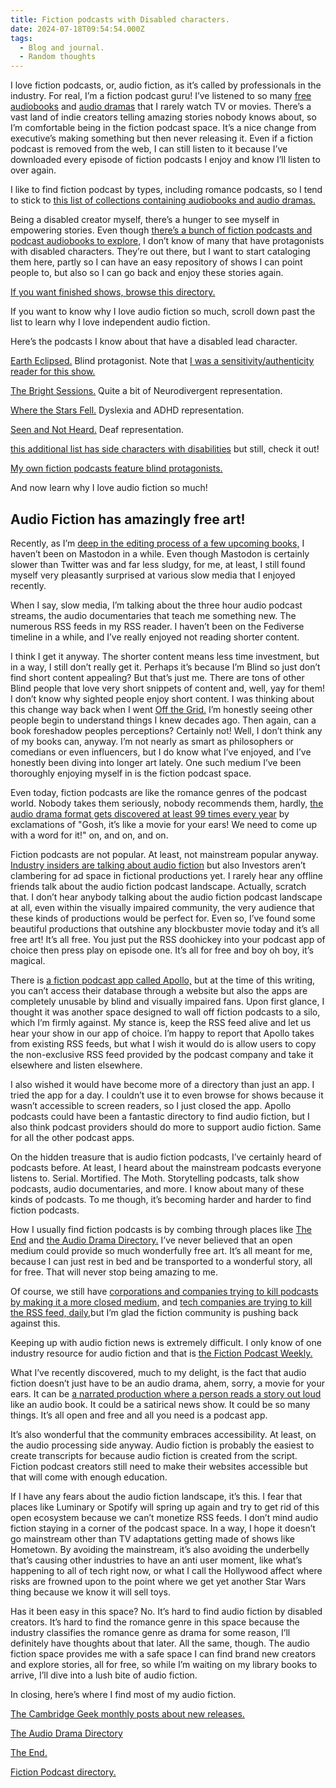 ```yaml
---
title: Fiction podcasts with Disabled characters.
date: 2024-07-18T09:54:54.000Z
tags:
  - Blog and journal.
  - Random thoughts
---
```


I love fiction podcasts, or, audio fiction, as it’s called by professionals in the industry. For real, I’m a fiction podcast guru! I’ve listened to so many [free audiobooks](https://audiodrama.directory/tag/narrated/) and [audio dramas](https://www.theend.fyi/collections) that I rarely watch TV or movies. There’s a vast land of indie creators telling amazing stories nobody knows about, so I’m comfortable being in the fiction podcast space. It’s a nice change from executive’s making something but then never releasing it. Even if a fiction podcast is removed from the web, I can still listen to it because I’ve downloaded every episode of fiction podcasts I enjoy and know I’ll listen to over again.

I like to find fiction podcast by types, including romance podcasts, so I tend to stick to [this list of collections containing audiobooks and audio dramas.](https://www.theend.fyi/collections)

Being a disabled creator myself, there’s a hunger to see myself in empowering stories. Even though [there’s a bunch of fiction podcasts and podcast audiobooks to explore,](https://www.theend.fyi/newly-added) I don’t know of many that have protagonists with disabled characters. They’re out there, but I want to start cataloging them here, partly so I can have an easy repository of shows I can point people to, but also so I can go back and enjoy these stories again.

[If you want finished shows, browse this directory.](https://www.theend.fyi/fully-complete-series)

If you want to know why I love audio fiction so much, scroll down past the list to learn why I love independent audio fiction.

Here’s the podcasts I know about that have a disabled lead character.

[Earth Eclipsed.](https://www.eartheclipsed.com/) Blind protagonist. Note that [I was a sensitivity/authenticity reader for this show.](https://robertkingett.com/reading/)

[The Bright Sessions.](https://www.thebrightsessions.com/) Quite a bit of Neurodivergent representation.

[Where the Stars Fell.](https://wherethestarsfell.com/) Dyslexia and ADHD representation.

[Seen and Not Heard.](https://seenandnotheardpod.carrd.co/) Deaf representation.

[this additional list has side characters with disabilities](https://www.podchaser.com/lists/audio-fiction-with-disability-rep-107aDn5P8T) but still, check it out!

[My own fiction podcasts feature blind protagonists.](https://robertkingett.com/audio/)

And now learn why I love audio fiction so much!

## Audio Fiction has amazingly free art!

Recently, as I’m [deep in the editing process of a few upcoming books,](https://robertkingett.com/books/) I haven’t been on Mastodon in a while. Even though Mastodon is certainly slower than Twitter was and far less sludgy, for me, at least, I still found myself very pleasantly surprised at various slow media that I enjoyed recently.

When I say, slow media, I’m talking about the three hour audio podcast streams, the audio documentaries that teach me something new. The numerous RSS feeds in my RSS reader. I haven’t been on the Fediverse timeline in a while, and I’ve really enjoyed not reading shorter content.

I think I get it anyway. The shorter content means less time investment, but in a way, I still don’t really get it. Perhaps it’s because I’m Blind so just don’t find short content appealing? But that’s just me. There are tons of other Blind people that love very short snippets of content and, well, yay for them! I don’t know why sighted people enjoy short content. I was thinking about this change way back when I went [Off the Grid.](https://robertkingett.com/posts/2808/) I’m honestly seeing other people begin to understand things I knew decades ago. Then again, can a book foreshadow peoples perceptions? Certainly not! Well, I don’t think any of my books can, anyway. I’m not nearly as smart as philosophers or comedians or even influencers, but I do know what I’ve enjoyed, and I’ve honestly been diving into longer art lately. One such medium I’ve been thoroughly enjoying myself in is the fiction podcast space.

Even today, fiction podcasts are like the romance genres of the podcast world. Nobody takes them seriously, nobody recommends them, hardly, [the audio drama format gets discovered at least 99 times every year](https://podbam.com/fiction-podcasts-for-first-time-listeners/) by exclamations of "Gosh, it’s like a movie for your ears! We need to come up with a word for it!" on, and on, and on.

Fiction podcasts are not popular. At least, not mainstream popular anyway. [Industry insiders are talking about audio fiction](https://scribe.rip/how-to-find-fiction-podcasts-in-2023-dfae53c70522) but also Investors aren’t clambering for ad space in fictional productions yet. I rarely hear any offline friends talk about the audio fiction podcast landscape. Actually, scratch that. I don’t hear anybody talking about the audio fiction podcast landscape at all, even within the visually impaired community, the very audience that these kinds of productions would be perfect for. Even so, I’ve found some beautiful productions that outshine any blockbuster movie today and it’s all free art! It’s all free. You just put the RSS doohickey into your podcast app of choice then press play on episode one. It’s all for free and boy oh boy, it’s magical.

There is [a fiction podcast app called Apollo,](https://www.apollopods.com/) but at the time of this writing, you can’t access their database through a website but also the apps are completely unusable by blind and visually impaired fans. Upon first glance, I thought it was another space designed to wall off fiction podcasts to a silo, which I’m firmly against. My stance is, keep the RSS feed alive and let us hear your show in our app of choice. I’m happy to report that Apollo takes from existing RSS feeds, but what I wish it would do is allow users to copy the non-exclusive RSS feed provided by the podcast company and take it elsewhere and listen elsewhere.

I also wished it would have become more of a directory than just an app. I tried the app for a day. I couldn’t use it to even browse for shows because it wasn’t accessible to screen readers, so I just closed the app. Apollo podcasts could have been a fantastic directory to find audio fiction, but I also think podcast providers should do more to support audio fiction. Same for all the other podcast apps.

On the hidden treasure that is audio fiction podcasts, I’ve certainly heard of podcasts before. At least, I heard about the mainstream podcasts everyone listens to. Serial. Mortified. The Moth. Storytelling podcasts, talk show podcasts, audio documentaries, and more. I know about many of these kinds of podcasts. To me though, it’s becoming harder and harder to find fiction podcasts.

How I usually find fiction podcasts is by combing through places like [The End](https://www.theend.fyi/fully-complete-series) and [the Audio Drama Directory.](https://audiodrama.directory/sample-page/) I’ve never believed that an open medium could provide so much wonderfully free art. It’s all meant for me, because I can just rest in bed and be transported to a wonderful story, all for free. That will never stop being amazing to me.

Of course, we still have [corporations and companies trying to kill podcasts by making it a more closed medium,](https://beard.fm/blog/spotify-is-killing-podcasts) and [tech companies are trying to kill the RSS feed, daily,](https://www.anildash.com/2024/02/06/wherever-you-get-podcasts/)but I’m glad the fiction community is pushing back against this.

Keeping up with audio fiction news is extremely difficult. I only know of one industry resource for audio fiction and that is [the Fiction Podcast Weekly.](https://www.thepodcasthost.com/fictionpodcastweekly/)

What I’ve recently discovered, much to my delight, is the fact that audio fiction doesn’t just have to be an audio drama, ahem, sorry, a movie for your ears. It can be [a narrated production where a person reads a story out loud](https://audiodrama.directory/tag/narrated/) like an audio book. It could be a satirical news show. It could be so many things. It’s all open and free and all you need is a podcast app.

It’s also wonderful that the community embraces accessibility. At least, on the audio processing side anyway. Audio fiction is probably the easiest to create transcripts for because audio fiction is created from the script. Fiction podcast creators still need to make their websites accessible but that will come with enough education.

If I have any fears about the audio fiction landscape, it’s this. I fear that places like Luminary or Spotify will spring up again and try to get rid of this open ecosystem because we can’t monetize RSS feeds. I don’t mind audio fiction staying in a corner of the podcast space. In a way, I hope it doesn’t go mainstream other than TV adaptations getting made of shows like Hometown. By avoiding the mainstream, it’s also avoiding the underbelly that’s causing other industries to have an anti user moment, like what’s happening to all of tech right now, or what I call the Hollywood affect where risks are frowned upon to the point where we get yet another Star Wars thing because we know it will sell toys.

Has it been easy in this space? No. It’s hard to find audio fiction by disabled creators. It’s hard to find the romance genre in this space because the industry classifies the romance genre as drama for some reason, I’ll definitely have thoughts about that later. All the same, though. The audio fiction space provides me with a safe space I can find brand new creators and explore stories, all for free, so while I’m waiting on my library books to arrive, I’ll dive into a lush bite of audio fiction.

In closing, here’s where I find most of my audio fiction.

[The Cambridge Geek monthly posts about new releases.](https://www.thecambridgegeek.com/results.php?medium=Releases)

[The Audio Drama Directory](https://audiodrama.directory/sample-page/)

[The End.](https://www.theend.fyi/collections)

[Fiction Podcast directory.](https://fictionpodcasts.com/)
